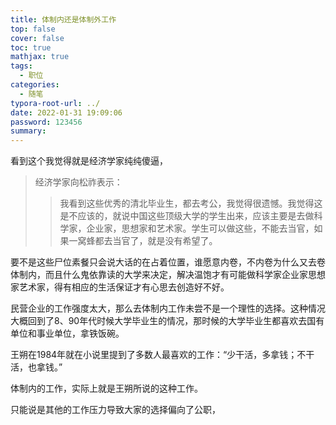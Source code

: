 ```yaml
---
title: 体制内还是体制外工作
top: false
cover: false
toc: true
mathjax: true
tags:
  - 职位
categories:
  - 随笔
typora-root-url: ../
date: 2022-01-31 19:09:06
password: 123456
summary:
---
```


看到这个我觉得就是经济学家纯纯傻逼，

> 经济学家向松祚表示：
>
> > 我看到这些优秀的清北毕业生，都去考公，我觉得很遗憾。我觉得这是不应该的，就说中国这些顶级大学的学生出来，应该主要是去做科学家，企业家，思想家和艺术家。学生可以做这些，不能去当官，如果一窝蜂都去当官了，就是没有希望了。

要不是这些尸位素餐只会说大话的在占着位置，谁愿意内卷，不内卷为什么又去卷体制内，而且什么鬼依靠读的大学来决定，解决温饱才有可能做科学家企业家思想家艺术家，得有相应的生活保证才有心思去创造好不好。

民营企业的工作强度太大，那么去体制内工作未尝不是一个理性的选择。这种情况大概回到了8、90年代时候大学毕业生的情况，那时候的大学毕业生都喜欢去国有单位和事业单位，拿铁饭碗。

王朔在1984年就在小说里提到了多数人最喜欢的工作：“少干活，多拿钱；不干活，也拿钱。”

体制内的工作，实际上就是王朔所说的这种工作。

只能说是其他的工作压力导致大家的选择偏向了公职，
